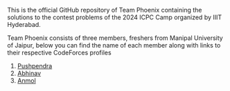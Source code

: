This is the official GitHub repository of Team Phoenix containing the solutions to the contest problems of the 2024 ICPC Camp organized by IIIT Hyderabad.

Team Phoenix consists of three members, freshers from Manipal University of Jaipur, below you can find the name of each member along with links to their respective CodeForces profiles

1. <a href="https://codeforces.com/profile/aetosdios_301">Pushpendra</a>
2. <a href="https://codeforces.com/profile/ab1nv">Abhinav</a>
3. <a href="https://codeforces.com/profile/narutoxexe">Anmol</a>